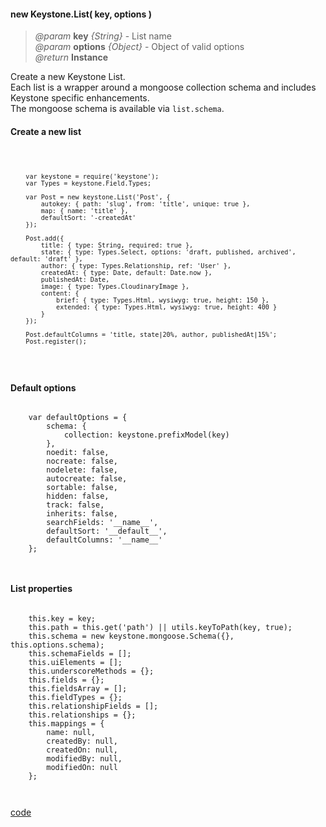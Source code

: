 #### new Keystone.List( key, options )
> *@param* **key** _{String}_  - List name   
> *@param* **options** _{Object}_  - Object of valid options    
> _@return_ **Instance**   

Create a new Keystone List.  
Each list is a wrapper around a mongoose collection schema and includes Keystone specific enhancements.  
The mongoose schema is available via `list.schema`.  

<div class="code-header"> <h4>Create a new list</h4></div><pre class=" language-javascript"><code class="language-javascript">  
	

		var keystone = require('keystone');
		var Types = keystone.Field.Types;
		
		var Post = new keystone.List('Post', {
			autokey: { path: 'slug', from: 'title', unique: true },
			map: { name: 'title' },
			defaultSort: '-createdAt'
		});

		Post.add({
			title: { type: String, required: true },
			state: { type: Types.Select, options: 'draft, published, archived', default: 'draft' },
			author: { type: Types.Relationship, ref: 'User' },
			createdAt: { type: Date, default: Date.now },
			publishedAt: Date,
			image: { type: Types.CloudinaryImage },
			content: {
				brief: { type: Types.Html, wysiwyg: true, height: 150 },
				extended: { type: Types.Html, wysiwyg: true, height: 400 }
			}
		});

		Post.defaultColumns = 'title, state|20%, author, publishedAt|15%';
		Post.register();

</code></pre>  

<div class="code-header"> <h4>Default options </h4></div><pre class=" language-javascript"><code class="language-javascript">
	var defaultOptions = {
		schema: {
			collection: keystone.prefixModel(key)
		},
		noedit: false,
		nocreate: false,
		nodelete: false,
		autocreate: false,
		sortable: false,
		hidden: false,
		track: false,
		inherits: false,
		searchFields: '__name__',
		defaultSort: '__default__',
		defaultColumns: '__name__'
	};

</code></pre>  

<div class="code-header"> <h4>List properties </h4></div><pre class=" language-javascript"><code class="language-javascript">
	this.key = key;
	this.path = this.get('path') || utils.keyToPath(key, true);
	this.schema = new keystone.mongoose.Schema({}, this.options.schema);
	this.schemaFields = [];
	this.uiElements = [];
	this.underscoreMethods = {};
	this.fields = {};
	this.fieldsArray = [];
	this.fieldTypes = {};
	this.relationshipFields = [];
	this.relationships = {};
	this.mappings = {
		name: null,
		createdBy: null,
		createdOn: null,
		modifiedBy: null,
		modifiedOn: null
	};

</code></pre>  


<div class="code-header addGitHubLink" data-file="lib/list.js"> <a href="#" class="loadCode"> code</a></div><pre class=" language-javascript hideCode api"></pre> 
